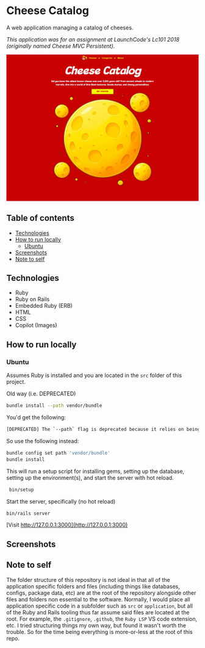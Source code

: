 # Cheese Catalog

A web application managing a catalog of cheeses.

_This application was for an assignment at LaunchCode's Lc101 2018 (originally named Cheese MVC Persistent)._

<img src="presentation/thumbnail.webp" width="700">

## Table of contents

- [Technologies](#technologies)
- [How to run locally](#how-to-run-locally)
  - [Ubuntu](#ubuntu)
- [Screenshots](#screenshots)
- [Note to self](#note-to-self)

## Technologies

- Ruby
- Ruby on Rails
- Embedded Ruby (ERB)
- HTML
- CSS
- Copilot (Images)

## How to run locally

### Ubuntu

Assumes Ruby is installed and you are located in the `src` folder of this project.

Old way (i.e. DEPRECATED)

```bash
bundle install --path vendor/bundle
```

You'd get the following:

```bash
[DEPRECATED] The `--path` flag is deprecated because it relies on being remembered across bundler invocations, which bundler will no longer do in future versions. Instead please use `bundle config set path 'vendor/bundle'`, and stop using this flag
```

So use the following instead:

```bash
bundle config set path 'vendor/bundle'
bundle install
```

This will run a setup script for installing gems, setting up the database, setting up the environment(s), and start the server with hot reload.

```bash
 bin/setup
```

Start the server, specifically (no hot reload)

```bash
bin/rails server
```

[Visit http://127.0.0.1:3000](http://127.0.0.1:3000)

## Screenshots

## Note to self

The folder structure of this repository is not ideal in that all of the application specific folders and files (including things like databases, configs, package data, etc) are at the root of the repository alongside other files and folders non essential to the software. Normally, I would place all application specific code in a subfolder such as `src` or `application`, but all of the Ruby and Rails tooling thus far assume said files are located at the root. For example, the `.gitignore`, `.github`, the `Ruby LSP` VS code extension, etc. I tried structuring things my own way, but found it wasn't worth the trouble. So for the time being everything is more-or-less at the root of this repo.
